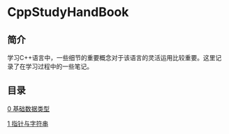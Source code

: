 # CppStudyHandBook

## 简介

学习C++语言中，一些细节的重要概念对于该语言的灵活运用比较重要。这里记录了在学习过程中的一些笔记。

## 目录
[0 基础数据类型](./0%20基础数据类型)

[1 指针与字符串](./1%20指针)
